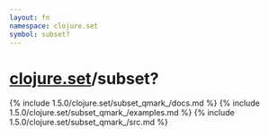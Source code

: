 ```yaml
---
layout: fn
namespace: clojure.set
symbol: subset?
---
```


# [clojure.set](../)/subset?

{% include 1.5.0/clojure.set/subset_qmark_/docs.md %}
{% include 1.5.0/clojure.set/subset_qmark_/examples.md %}
{% include 1.5.0/clojure.set/subset_qmark_/src.md %}

